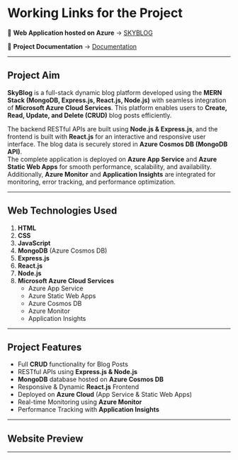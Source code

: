 #  Working Links for the Project

🔗 **Web Application hosted on Azure** → [SKYBLOG](#)

📄 **Project Documentation** → [Documentation](#)

---

## Project Aim

**SkyBlog** is a full-stack dynamic blog platform developed using the **MERN Stack (MongoDB, Express.js, React.js, Node.js)** with seamless integration of **Microsoft Azure Cloud Services**. This platform enables users to **Create, Read, Update, and Delete (CRUD)** blog posts efficiently.

The backend RESTful APIs are built using **Node.js & Express.js**, and the frontend is built with **React.js** for an interactive and responsive user interface. The blog data is securely stored in **Azure Cosmos DB (MongoDB API)**.  
The complete application is deployed on **Azure App Service** and **Azure Static Web Apps** for smooth performance, scalability, and availability. Additionally, **Azure Monitor** and **Application Insights** are integrated for monitoring, error tracking, and performance optimization.

---

##  Web Technologies Used

1. **HTML**
2. **CSS**
3. **JavaScript**
4. **MongoDB** (Azure Cosmos DB)
5. **Express.js**
6. **React.js**
7. **Node.js**
8. **Microsoft Azure Cloud Services**
   - Azure App Service
   - Azure Static Web Apps
   - Azure Cosmos DB
   - Azure Monitor
   - Application Insights

---

##  Project Features

- Full **CRUD** functionality for Blog Posts
- RESTful APIs using **Express.js & Node.js**
- **MongoDB** database hosted on **Azure Cosmos DB**
- Responsive & Dynamic **React.js** Frontend
- Deployed on **Azure Cloud** (App Service & Static Web Apps)
- Real-time Monitoring using **Azure Monitor**
- Performance Tracking with **Application Insights**

---

##  Website Preview


---


